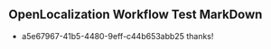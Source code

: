 ## OpenLocalization Workflow Test MarkDown
* a5e67967-41b5-4480-9eff-c44b653abb25 
thanks!<!--HONumber=Jul16_HO2-->